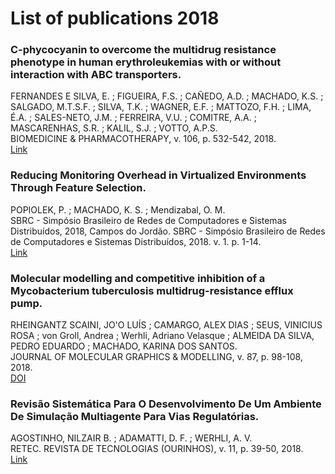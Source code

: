 # List of publications 2018

### C-phycocyanin to overcome the multidrug resistance phenotype in human erythroleukemias with or without interaction with ABC transporters. 
FERNANDES E SILVA, E. ; FIGUEIRA, F.S. ; CAÑEDO, A.D. ; MACHADO, K.S. ; SALGADO, M.T.S.F. ; SILVA, T.K. ; WAGNER, E.F. ; MATTOZO, F.H. ; LIMA, É.A. ; SALES-NETO, J.M. ; FERREIRA, V.U. ; COMITRE, A.A. ; MASCARENHAS, S.R. ; KALIL, S.J. ; VOTTO, A.P.S. <br />
BIOMEDICINE & PHARMACOTHERAPY, v. 106, p. 532-542, 2018.
<br /> [Link](https://www.sciencedirect.com/science/article/abs/pii/S0753332218327380?via%3Dihub)

### Reducing Monitoring Overhead in Virtualized Environments Through Feature Selection.
POPIOLEK, P. ; MACHADO, K. S. ; Mendizabal, O. M.<br />
SBRC - Simpósio Brasileiro de Redes de Computadores e Sistemas Distribuídos, 2018, Campos do Jordão. SBRC - Simpósio Brasileiro de Redes de Computadores e Sistemas Distribuídos, 2018. v. 1. p. 1-14.
<br />
[Link](https://sol.sbc.org.br/index.php/sbrc/article/view/2403)

### Molecular modelling and competitive inhibition of a Mycobacterium tuberculosis multidrug-resistance efflux pump.
RHEINGANTZ SCAINI, JO'O LUÍS ; CAMARGO, ALEX DIAS ; SEUS, VINICIUS ROSA ; von Groll, Andrea ; Werhli, Adriano Velasque ; ALMEIDA DA SILVA, PEDRO EDUARDO ; MACHADO, KARINA DOS SANTOS.  <br />
JOURNAL OF MOLECULAR GRAPHICS & MODELLING, v. 87, p. 98-108, 2018.<br />
[DOI](https://linkinghub.elsevier.com/retrieve/pii/S109332631830411X)

### Revisão Sistemática Para O Desenvolvimento De Um Ambiente De Simulação Multiagente Para Vias Regulatórias.
AGOSTINHO, NILZAIR B. ; ADAMATTI, D. F. ; WERHLI, A. V.<br />
RETEC. REVISTA DE TECNOLOGIAS (OURINHOS), v. 11, p. 39-50, 2018.<br />
[Link](https://www.fatecourinhos.edu.br/retec/index.php/retec/article/view/319)
